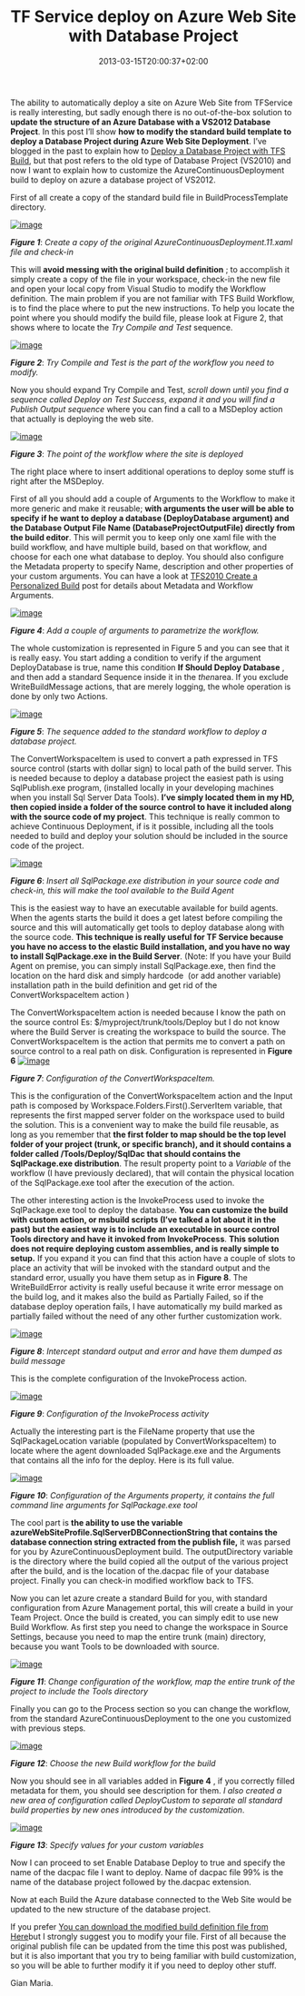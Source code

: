 ﻿---
title: "TF Service deploy on Azure Web Site with Database Project"
description: ""
date: 2013-03-15T20:00:37+02:00
draft: false
tags: [Continuos Integration,DataDude,TfsBuild]
categories: [Team Foundation Server]
---
The ability to automatically deploy a site on Azure Web Site from TFService is really interesting, but sadly enough there is no out-of-the-box solution to  **update the structure of an Azure Database with a VS2012 Database Project**. In this post I’ll show  **how to modify the standard build template to deploy a Database Project during Azure Web Site Deployment**. I’ve blogged in the past to explain how to [Deploy a Database Project with TFS Build](http://www.codewrecks.com/blog/index.php/2010/01/04/deploy-a-database-project-with-tfs-build-2010/), but that post refers to the old type of Database Project (VS2010) and now I want to explain how to customize the AzureContinuousDeployment build to deploy on azure a database project of VS2012.

First of all create a copy of the standard build file in BuildProcessTemplate directory.

[![image](http://www.codewrecks.com/blog/wp-content/uploads/2013/03/image_thumb7.png "image")](http://www.codewrecks.com/blog/wp-content/uploads/2013/03/image7.png)

 ***Figure 1***: *Create a copy of the original AzureContinuousDeployment.11.xaml file and check-in*

This will **avoid messing with the original build definition** ; to accomplish it simply create a copy of the file in your workspace, check-in the new file and open your local copy from Visual Studio to modify the Workflow definition. The main problem if you are not familiar with TFS Build Workflow, is to find the place where to put the new instructions. To help you locate the point where you should modify the build file, please look at Figure 2, that shows where to locate the *Try Compile and Test* sequence.

[![image](http://www.codewrecks.com/blog/wp-content/uploads/2013/03/image_thumb8.png "image")](http://www.codewrecks.com/blog/wp-content/uploads/2013/03/image8.png)

 ***Figure 2***: *Try Compile and Test is the part of the workflow you need to modify.*

Now you should expand Try Compile and Test, *scroll down until you find a sequence called Deploy on Test Success*, *expand it and you will find a Publish Output sequence* where you can find a call to a MSDeploy action that actually is deploying the web site.

[![image](http://www.codewrecks.com/blog/wp-content/uploads/2013/03/image_thumb9.png "image")](http://www.codewrecks.com/blog/wp-content/uploads/2013/03/image9.png)

 ***Figure 3***: *The point of the workflow where the site is deployed*

The right place where to insert additional operations to deploy some stuff is right after the MSDeploy.

First of all you should add a couple of Arguments to the Workflow to make it more generic and make it reusable;  **with arguments the user will be able to specify if he want to deploy a database (DeployDatabase argument) and the Database Output File Name (DatabaseProjectOutputFile) directly from the build editor**. This will permit you to keep only one xaml file with the build workflow, and have multiple build, based on that workflow, and choose for each one what database to deploy. You should also configure the Metadata property to specify Name, description and other properties of your custom arguments. You can have a look at [TFS2010 Create a Personalized Build](http://www.codewrecks.com/blog/index.php/2010/11/26/tfs-build-2010create-a-personalized-build/) post for details about Metadata and Workflow Arguments.

[![image](http://www.codewrecks.com/blog/wp-content/uploads/2013/03/image_thumb10.png "image")](http://www.codewrecks.com/blog/wp-content/uploads/2013/03/image10.png)

 ***Figure 4***: *Add a couple of arguments to parametrize the workflow.*

The whole customization is represented in Figure 5 and you can see that it is really easy. You start adding a condition to verify if the argument DeployDatabase is true, name this condition  **If Should Deploy Database** , and then add a standard Sequence inside it in the *then*area. If you exclude WriteBuildMessage actions, that are merely logging, the whole operation is done by only two Actions.

[![image](http://www.codewrecks.com/blog/wp-content/uploads/2013/03/image_thumb11.png "image")](http://www.codewrecks.com/blog/wp-content/uploads/2013/03/image11.png)

 ***Figure 5***: *The sequence added to the standard workflow to deploy a database project.*

The ConvertWorkspaceItem is used to convert a path expressed in TFS source control (starts with dollar sign) to local path of the build server. This is needed because to deploy a database project the easiest path is using SqlPublish.exe program, (installed locally in your developing machines when you install Sql Server Data Tools).  **I’ve simply located them in my HD, then copied inside a folder of the source control to have it included along with the source code of my project**. This technique is really common to achieve Continuous Deployment, if is it possible, including all the tools needed to build and deploy your solution should be included in the source code of the project.

[![image](http://www.codewrecks.com/blog/wp-content/uploads/2013/03/image_thumb12.png "image")](http://www.codewrecks.com/blog/wp-content/uploads/2013/03/image12.png)

 ***Figure 6***: *Insert all SqlPackage.exe distribution in your source code and check-in, this will make the tool available to the Build Agent*

This is the easiest way to have an executable available for build agents. When the agents starts the build it does a get latest before compiling the source and this will automatically get tools to deploy database along with the source code.  **This technique is really useful for TF Service because you have no access to the elastic Build installation, and you have no way to install SqlPackage.exe in the Build Server**. (Note: If you have your Build Agent on premise, you can simply install SqlPackage.exe, then find the location on the hard disk and simply hardcode  (or add another variable) installation path in the build definition and get rid of the ConvertWorkspaceItem action )

The ConvertWorkspaceItem action is needed because I know the path on the source control Es: $/myproject/trunk/tools/Deploy but I do not know where the Build Server is creating the workspace to build the source. The ConvertWorkspaceItem is the action that permits me to convert a path on source control to a real path on disk. Configuration is represented in  **Figure 6** [![image](http://www.codewrecks.com/blog/wp-content/uploads/2013/03/image_thumb13.png "image")](http://www.codewrecks.com/blog/wp-content/uploads/2013/03/image13.png)

 ***Figure 7***: *Configuration of the ConvertWorkspaceItem.*

This is the configuration of the ConvertWorkspaceItem action and the Input path is composed by Workspace.Folders.First().ServerItem variable, that represents the first mapped server folder on the workspace used to build the solution. This is a convenient way to make the build file reusable, as long as you remember that  **the first folder to map should be the top level folder of your project (trunk, or specific branch), and it should contains a folder called /Tools/Deploy/SqlDac that should contains the SqlPackage.exe distribution**. The result property point to a *Variable* of the workflow (I have previously declared), that will contain the physical location of the SqlPackage.exe tool after the execution of the action.

The other interesting action is the InvokeProcess used to invoke the SqlPackage.exe tool to deploy the database.  **You can customize the build with custom action, or msbuild scripts (I’ve talked a lot about it in the past) but the easiest way is to include an executable in source control Tools directory and have it invoked from InvokeProcess**.  **This solution does not require deploying custom assemblies, and is really simple to setup.** If you expand it you can find that this action have a couple of slots to place an activity that will be invoked with the standard output and the standard error, usually you have them setup as in  **Figure 8**. The WriteBuildError activity is really useful because it write error message on the build log, and it makes also the build as Partially Failed, so if the database deploy operation fails, I have automatically my build marked as partially failed without the need of any other further customization work.

[![image](http://www.codewrecks.com/blog/wp-content/uploads/2013/03/image_thumb14.png "image")](http://www.codewrecks.com/blog/wp-content/uploads/2013/03/image14.png)

 ***Figure 8***: *Intercept standard output and error and have them dumped as build message*

This is the complete configuration of the InvokeProcess action.

[![image](http://www.codewrecks.com/blog/wp-content/uploads/2013/03/image_thumb15.png "image")](http://www.codewrecks.com/blog/wp-content/uploads/2013/03/image15.png)

 ***Figure 9***: *Configuration of the InvokeProcess activity*

Actually the interesting part is the FileName property that use the SqlPackageLocation variable (populated by ConvertWorkspaceItem) to locate where the agent downloaded SqlPackage.exe and the Arguments that contains all the info for the deploy. Here is its full value.

[![image](http://www.codewrecks.com/blog/wp-content/uploads/2013/03/image_thumb16.png "image")](http://www.codewrecks.com/blog/wp-content/uploads/2013/03/image16.png)

 ***Figure 10***: *Configuration of the Arguments property, it contains the full command line arguments for SqlPackage.exe tool*

The cool part is **the ability to use the variable azureWebSiteProfile.SqlServerDBConnectionString that contains the database connection string extracted from the publish file,** it was parsed for you by AzureContinuousDeployment build. The outputDirectory variable is the directory where the build copied all the output of the various project after the build, and is the location of the.dacpac file of your database project. Finally you can check-in modified workflow back to TFS.

Now you can let azure create a standard Build for you, with standard configuration from Azure Management portal, this will create a build in your Team Project. Once the build is created, you can simply edit to use new Build Workflow. As first step you need to change the workspace in Source Settings, because you need to map the entire trunk (main) directory, because you want Tools to be downloaded with source.

[![image](http://www.codewrecks.com/blog/wp-content/uploads/2013/03/image_thumb17.png "image")](http://www.codewrecks.com/blog/wp-content/uploads/2013/03/image17.png)

 ***Figure 11***: *Change configuration of the workflow, map the entire trunk of the project to include the Tools directory*

Finally you can go to the Process section so you can change the workflow, from the standard AzureContinuousDeployment to the one you customized with previous steps.

[![image](http://www.codewrecks.com/blog/wp-content/uploads/2013/03/image_thumb18.png "image")](http://www.codewrecks.com/blog/wp-content/uploads/2013/03/image18.png)

 ***Figure 12***: *Choose the new Build workflow for the build*

Now you should see in all variables added in  **Figure 4** , if you correctly filled metadata for them, you should see description for them. *I also created a new area of configuration called DeployCustom to separate all standard build properties by new ones introduced by the customization*.

[![image](http://www.codewrecks.com/blog/wp-content/uploads/2013/03/image_thumb19.png "image")](http://www.codewrecks.com/blog/wp-content/uploads/2013/03/image19.png)

 ***Figure 13***: *Specify values for your custom variables*

Now I can proceed to set Enable Database Deploy to true and specify the name of the dacpac file I want to deploy. Name of dacpac file 99% is the name of the database project followed by the.dacpac extension.

Now at each Build the Azure database connected to the Web Site would be updated to the new structure of the database project.

If you prefer [You can download the modified build definition file from Here](http://sdrv.ms/154Ddmc)but I strongly suggest you to modify your file. First of all because the original publish file can be updated from the time this post was published, but it is also important that you try to being familiar with build customization, so you will be able to further modify it if you need to deploy other stuff.

Gian Maria.

